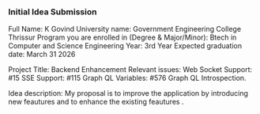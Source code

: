 ### Initial Idea Submission

Full Name:   K Govind
University name:   Government Engineering College Thrissur
Program you are enrolled in (Degree & Major/Minor):   Btech in Computer and Science Engineering
Year:   3rd Year
Expected graduation date:  March 31 2026

Project Title: Backend Enhancement
Relevant issues: 
Web Socket Support: #15
SSE Support: #115
Graph QL Variables: #576
Graph QL Introspection.


Idea description:
My proposal is to improve the application by introducing new feautures and to enhance the existing feautures .
